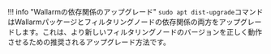 !!! info "Wallarmの依存関係のアップグレード"
    `sudo apt dist-upgrade`コマンドはWallarmパッケージとフィルタリングノードの依存関係の両方をアップグレードします。これは、より新しいフィルタリングノードのバージョンを正しく動作させるための推奨されるアップグレード方法です。